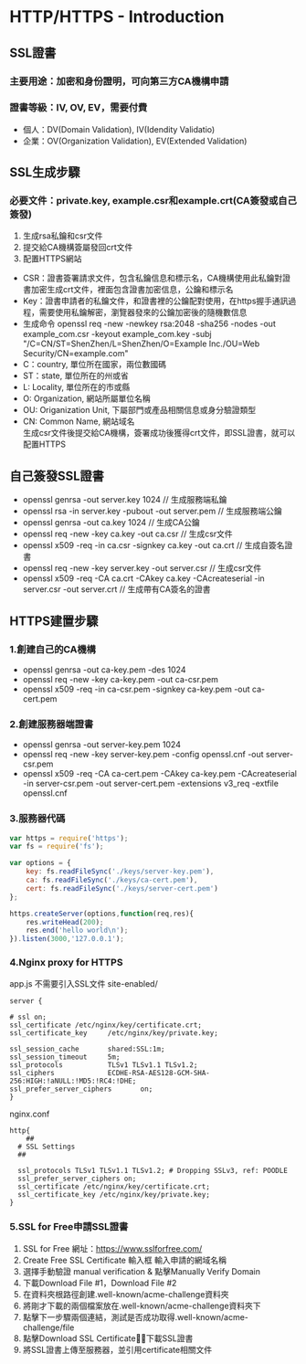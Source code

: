 # HTTP/HTTPS - Introduction
## SSL證書
### 主要用途：加密和身份證明，可向第三方CA機構申請
### 證書等級：IV, OV, EV，需要付費
* 個人：DV(Domain Validation), IV(Idendity Validatio)
* 企業：OV(Organization Validation), EV(Extended Validation)

## SSL生成步驟
### 必要文件：private.key, example.csr和example.crt(CA簽發或自己簽發)  
1. 生成rsa私鑰和csr文件
2. 提交給CA機構簽屬發回crt文件
3. 配置HTTPS網站
* CSR：證書簽署請求文件，包含私鑰信息和標示名，CA機構使用此私鑰對證書加密生成crt文件，裡面包含證書加密信息，公鑰和標示名
* Key：證書申請者的私鑰文件，和證書裡的公鑰配對使用，在https握手通訊過程，需要使用私鑰解密，瀏覽器發來的公鑰加密後的隨機數信息
* 生成命令 openssl req -new -newkey rsa:2048 -sha256 -nodes -out example_com.csr -keyout example_com.key -subj "/C=CN/ST=ShenZhen/L=ShenZhen/O=Example Inc./OU=Web Security/CN=example.com"
* C：country, 單位所在國家，兩位數國碼
* ST：state, 單位所在的州或省
* L: Locality, 單位所在的市或縣
* O: Organization, 網站所屬單位名稱
* OU: Origanization Unit, 下屬部門或產品相關信息或身分驗證類型
* CN: Common Name, 網站域名  
生成csr文件後提交給CA機構，簽署成功後獲得crt文件，即SSL證書，就可以配置HTTPS  
## 自己簽發SSL證書  
* openssl genrsa -out server.key 1024  // 生成服務端私鑰
* openssl rsa -in server.key -pubout -out server.pem  // 生成服務端公鑰
* openssl genrsa -out ca.key 1024 // 生成CA公鑰
* openssl req -new -key ca.key -out ca.csr // 生成csr文件
* openssl x509 -req -in ca.csr -signkey ca.key -out ca.crt // 生成自簽名證書
* openssl req -new -key server.key -out server.csr // 生成csr文件
* openssl x509 -req -CA ca.crt -CAkey ca.key -CAcreateserial -in server.csr -out server.crt // 生成帶有CA簽名的證書  

## HTTPS建置步驟
### 1.創建自己的CA機構
* openssl genrsa -out ca-key.pem -des 1024
* openssl req -new -key ca-key.pem -out ca-csr.pem
* openssl x509 -req -in ca-csr.pem -signkey ca-key.pem -out ca-cert.pem
### 2.創建服務器端證書
* openssl genrsa -out server-key.pem 1024
* openssl req -new -key server-key.pem -config openssl.cnf -out server-csr.pem
* openssl x509 -req -CA ca-cert.pem -CAkey ca-key.pem -CAcreateserial -in server-csr.pem -out server-cert.pem -extensions v3_req -extfile openssl.cnf

### 3.服務器代碼
```js
var https = require('https');  
var fs = require('fs');  

var options = {  
	key: fs.readFileSync('./keys/server-key.pem'),  
	ca: fs.readFileSync('./keys/ca-cert.pem'),  
	cert: fs.readFileSync('./keys/server-cert.pem')  
};  

https.createServer(options,function(req,res){  
	res.writeHead(200);  
	res.end('hello world\n');  
}).listen(3000,'127.0.0.1');  
```
### 4.Nginx proxy for HTTPS
app.js 不需要引入SSL文件
site-enabled/
```t
server {

# ssl on;
ssl_certificate /etc/nginx/key/certificate.crt;
ssl_certificate_key     /etc/nginx/key/private.key;

ssl_session_cache       shared:SSL:1m;
ssl_session_timeout     5m;
ssl_protocols           TLSv1 TLSv1.1 TLSv1.2;
ssl_ciphers             ECDHE-RSA-AES128-GCM-SHA-256:HIGH:!aNULL:!MD5:!RC4:!DHE;
ssl_prefer_server_ciphers       on;
}
```
nginx.conf
```t
http{
	##
  # SSL Settings
  ##

  ssl_protocols TLSv1 TLSv1.1 TLSv1.2; # Dropping SSLv3, ref: POODLE
  ssl_prefer_server_ciphers on;
  ssl_certificate /etc/nginx/key/certificate.crt;
  ssl_certificate_key /etc/nginx/key/private.key;
}
```

### 5.SSL for Free申請SSL證書
1. SSL for Free 網址：https://www.sslforfree.com/  
2. Create Free SSL Certificate 輸入框 輸入申請的網域名稱  
3. 選擇手動驗證 manual verification & 點擊Manually Verify Domain  
4. 下載Download File #1，Download File #2  
5. 在資料夾根路徑創建.well-known/acme-challenge資料夾  
6. 將剛才下載的兩個檔案放在.well-known/acme-challenge資料夾下
7. 點擊下一步驟兩個連結，測試是否成功取得.well-known/acme-challenge/file  
8. 點擊Download SSL Certificate，下載SSL證書  
9. 將SSL證書上傳至服務器，並引用certificate相關文件  
